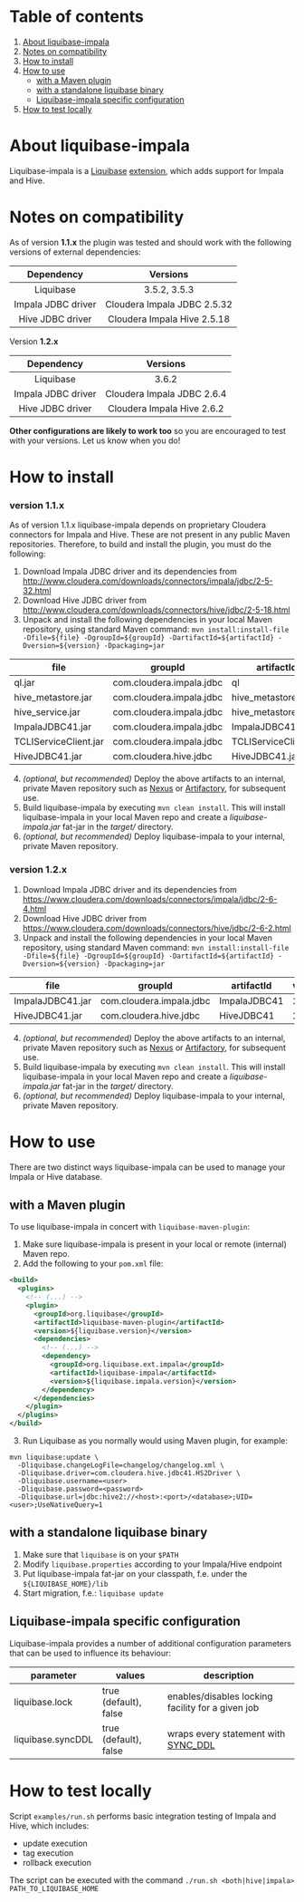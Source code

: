 # Table of contents
1. [About liquibase-impala](#about-liquibase-impala)
2. [Notes on compatibility](#notes-on-compatibility)
3. [How to install](#how-to-install)
4. [How to use](#how-to-use)
    - [with a Maven plugin](#with-a-maven-plugin)
    - [with a standalone liquibase binary](#with-a-standalone-liquibase-binary)
    - [Liquibase-impala specific configuration](#liquibase-impala-specific-configuration)
5. [How to test locally](#how-to-test-locally)

# About liquibase-impala
Liquibase-impala is a [Liquibase](http://www.liquibase.org/) [extension](https://liquibase.jira.com/wiki/spaces/CONTRIB/overview), which adds support for Impala and Hive.

# Notes on compatibility
As of version **1.1.x** the plugin was tested and should work with the following versions of external dependencies:

| Dependency          | Versions                     |
| :-----------------: | :--------------------------: |
| Liquibase           | 3.5.2, 3.5.3                 |
| Impala JDBC driver  | Cloudera Impala JDBC 2.5.32  |
| Hive JDBC driver    | Cloudera Impala Hive 2.5.18  |

Version **1.2.x**

| Dependency          | Versions                    |
| :-----------------: | :-------------------------: |
| Liquibase           | 3.6.2                       |
| Impala JDBC driver  | Cloudera Impala JDBC 2.6.4  |
| Hive JDBC driver    | Cloudera Impala Hive 2.6.2  |

**Other configurations are likely to work too** so you are encouraged to test with your versions. Let us know when you do!

# How to install
### version 1.1.x
As of version 1.1.x liquibase-impala depends on proprietary Cloudera connectors for Impala and Hive. These are not present in any public Maven repositories.
Therefore, to build and install the plugin, you must do the following:
1. Download Impala JDBC driver and its dependencies from http://www.cloudera.com/downloads/connectors/impala/jdbc/2-5-32.html
2. Download Hive JDBC driver from http://www.cloudera.com/downloads/connectors/hive/jdbc/2-5-18.html
3. Unpack and install the following dependencies in your local Maven repository, using standard Maven command: 
```mvn install:install-file -Dfile=${file} -DgroupId=${groupId} -DartifactId=${artifactId} -Dversion=${version} -Dpackaging=jar```

| file                     | groupId                   | artifactId             | version |
| ------------------------ | ------------------------- | ---------------------- | ------- |
| ql.jar                   | com.cloudera.impala.jdbc  | ql                     | 2.5.32  |
| hive_metastore.jar       | com.cloudera.impala.jdbc  | hive_metastore         | 2.5.32  |
| hive_service.jar         | com.cloudera.impala.jdbc  | hive_metastore         | 2.5.32  |
| ImpalaJDBC41.jar         | com.cloudera.impala.jdbc  | ImpalaJDBC41.jar       | 2.5.32  |
| TCLIServiceClient.jar    | com.cloudera.impala.jdbc  | TCLIServiceClient.jar  | 2.5.32  |
| HiveJDBC41.jar           | com.cloudera.hive.jdbc    | HiveJDBC41.jar         | 2.5.18  |

4. _(optional, but recommended)_ Deploy the above artifacts to an internal, private Maven repository such as [Nexus](https://www.sonatype.com/nexus-repository-sonatype)
or [Artifactory](https://www.jfrog.com/artifactory/), for subsequent use.
5. Build liquibase-impala by executing ```mvn clean install```. This will install liquibase-impala in your local Maven repo and create a _liquibase-impala.jar_ fat-jar in the _target/_ directory.
6. _(optional, but recommended)_ Deploy liquibase-impala to your internal, private Maven repository.

### version 1.2.x
1. Download Impala JDBC driver and its dependencies from https://www.cloudera.com/downloads/connectors/impala/jdbc/2-6-4.html
2. Download Hive JDBC driver from https://www.cloudera.com/downloads/connectors/hive/jdbc/2-6-2.html
3. Unpack and install the following dependencies in your local Maven repository, using standard Maven command: 
```mvn install:install-file -Dfile=${file} -DgroupId=${groupId} -DartifactId=${artifactId} -Dversion=${version} -Dpackaging=jar```

| file                     | groupId                   | artifactId       | version |
| ------------------------ | ------------------------- | ---------------- | ------- |
| ImpalaJDBC41.jar         | com.cloudera.impala.jdbc  | ImpalaJDBC41     | 2.6.4   |
| HiveJDBC41.jar           | com.cloudera.hive.jdbc    | HiveJDBC41       | 2.6.2   |

4. _(optional, but recommended)_ Deploy the above artifacts to an internal, private Maven repository such as [Nexus](https://www.sonatype.com/nexus-repository-sonatype)
or [Artifactory](https://www.jfrog.com/artifactory/), for subsequent use.
5. Build liquibase-impala by executing ```mvn clean install```. This will install liquibase-impala in your local Maven repo and create a _liquibase-impala.jar_ fat-jar in the _target/_ directory.
6. _(optional, but recommended)_ Deploy liquibase-impala to your internal, private Maven repository.

# How to use
There are two distinct ways liquibase-impala can be used to manage your Impala or Hive database.

## with a Maven plugin
To use liquibase-impala in concert with ```liquibase-maven-plugin```:
1. Make sure liquibase-impala is present in your local or remote (internal) Maven repo.
2. Add the following to your ```pom.xml``` file:
```xml
<build>
  <plugins>
    <!-- (...) -->
    <plugin>
      <groupId>org.liquibase</groupId>
      <artifactId>liquibase-maven-plugin</artifactId>
      <version>${liquibase.version}</version>
      <dependencies>
        <!-- (...) -->
        <dependency>
          <groupId>org.liquibase.ext.impala</groupId>
          <artifactId>liquibase-impala</artifactId>
          <version>${liquibase.impala.version}</version>
        </dependency>
      </dependencies>
    </plugin>
  </plugins>
</build>
```

3. Run Liquibase as you normally would using Maven plugin, for example:
```
mvn liquibase:update \
  -Dliquibase.changeLogFile=changelog/changelog.xml \
  -Dliquibase.driver=com.cloudera.hive.jdbc41.HS2Driver \
  -Dliquibase.username=<user>
  -Dliquibase.password=<password>
  -Dliquibase.url=jdbc:hive2://<host>:<port>/<database>;UID=<user>;UseNativeQuery=1
```

## with a standalone liquibase binary
1. Make sure that ```liquibase``` is on your ```$PATH```
2. Modify ```liquibase.properties``` according to your Impala/Hive endpoint
3. Put liquibase-impala fat-jar on your classpath, f.e. under the ```${LIQUIBASE_HOME}/lib```
4. Start migration, f.e.: ```liquibase update```

## Liquibase-impala specific configuration
Liquibase-impala provides a number of additional configuration parameters that can be used to influence its behaviour:

| parameter         | values                | description                                       |
| ----------------- | --------------------- | ------------------------------------------------- |
| liquibase.lock    | true (default), false | enables/disables locking facility for a given job |
| liquibase.syncDDL | true (default), false | wraps every statement with [SYNC_DDL](http://www.cloudera.com/documentation/cdh/5-1-x/Impala/Installing-and-Using-Impala/ciiu_sync_ddl.html) |

# How to test locally
Script ```examples/run.sh``` performs basic integration testing of Impala and Hive, which includes:
* update execution
* tag execution
* rollback execution

The script can be executed with the command ```./run.sh <both|hive|impala> PATH_TO_LIQUIBASE_HOME```
